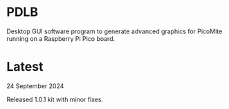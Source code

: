 # PDLB
 Desktop GUI software program to generate advanced graphics for  PicoMite running on a Raspberry Pi Pico board.

# Latest
 
24 September 2024

Released 1.0.1 kit with minor fixes.
